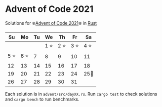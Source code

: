# Advent of Code 2021

Solutions for ❄️[Advent of Code 2021]❄️ in [Rust]

| Su   | Mo   | Tu   | We   | Th    | Fr   | Sa   |
| ---- | ---- | ---- | ---- | ----- | ---- | ---- |
|      |      |      | 1 ⭐ | 2 ⭐  | 3 ⭐ | 4 ⭐ |
| 5 ⭐ | 6 ⭐ | 7    | 8    | 9     | 10   | 11   |
| 12   | 13   | 14   | 15   | 16    | 17   | 18   |
| 19   | 20   | 21   | 22   | 23    | 24   | 25🎄 |
| 26   | 27   | 28   | 29   | 30    | 31   |      |

Each solution is in `advent/src/dayXX.rs`. Run `cargo test` to check
solutions and `cargo bench` to run benchmarks.

[Advent of Code 2021]: https://adventofcode.com/2021
[Rust]: https://www.rust-lang.org/
